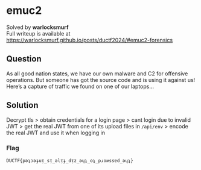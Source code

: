 # emuc2
Solved by **warlocksmurf**\
Full writeup is available at https://warlocksmurf.github.io/posts/ductf2024/#emuc2-forensics

## Question
As all good nation states, we have our own malware and C2 for offensive operations. But someone has got the source code and is using it against us! Here’s a capture of traffic we found on one of our laptops…

## Solution
Decrypt tls > obtain credentials for a login page > cant login due to invalid JWT > get the real JWT from one of its upload files in `/api/env` > encode the real JWT and use it when logging in

### Flag
`DUCTF{pǝʇɔǝɟuᴉ_sᴉ_ǝlᴉɟ_dᴉz_ǝɥʇ_oʇ_pɹoʍssɐd_ǝɥʇ}`
